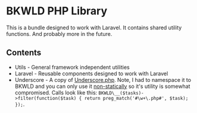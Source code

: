 # BKWLD PHP Library

This is a bundle designed to work with Laravel.  It contains shared utility functions.  And probably more in the future.

## Contents

* Utils - General framework independent utilities
* Laravel - Reusable components designed to work with Laravel
* Underscore - A copy of [Underscore.php](http://brianhaveri.github.com/Underscore.php/).  Note, I had to namespace it to BKWLD and you can only use it [non-statically](https://github.com/brianhaveri/Underscore.php/issues/4) so it's utility is somewhat compromised.  Calls look like this: `BKWLD\__($tasks)->filter(function($task) { return preg_match('#\w+\.php#', $task); });`. 